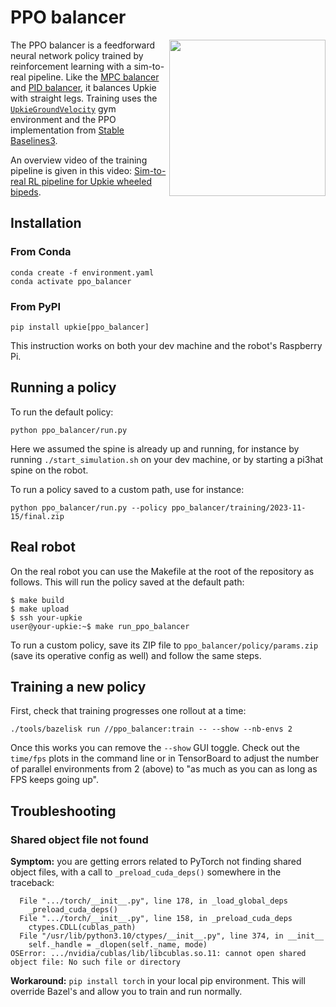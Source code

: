 # PPO balancer

<img src="https://github.com/upkie/ppo_balancer/assets/1189580/d3094175-0b6b-4b7e-9f22-f1f60df4f53c" align="right" height=250>

The PPO balancer is a feedforward neural network policy trained by reinforcement learning with a sim-to-real pipeline. Like the [MPC balancer](https://github.com/upkie/mpc_balancer) and [PID balancer](https://upkie.github.io/upkie/pid-balancer.html), it balances Upkie with straight legs. Training uses the <code><a href="https://upkie.github.io/upkie/classupkie_1_1envs_1_1upkie__ground__velocity_1_1UpkieGroundVelocity.html">UpkieGroundVelocity</a></code> gym environment and the PPO implementation from [Stable Baselines3](https://stable-baselines3.readthedocs.io/en/master/modules/ppo.html).

An overview video of the training pipeline is given in this video: [Sim-to-real RL pipeline for Upkie wheeled bipeds](https://www.youtube.com/shorts/bvWgYso1dzI).

## Installation

### From Conda

```console
conda create -f environment.yaml
conda activate ppo_balancer
```

### From PyPI

```console
pip install upkie[ppo_balancer]
```

This instruction works on both your dev machine and the robot's Raspberry Pi.

## Running a policy

To run the default policy:

```console
python ppo_balancer/run.py
```

Here we assumed the spine is already up and running, for instance by running ``./start_simulation.sh`` on your dev machine, or by starting a pi3hat spine on the robot.

To run a policy saved to a custom path, use for instance:

```console
python ppo_balancer/run.py --policy ppo_balancer/training/2023-11-15/final.zip
```

## Real robot

On the real robot you can use the Makefile at the root of the repository as follows. This will run the policy saved at the default path:

```console
$ make build
$ make upload
$ ssh your-upkie
user@your-upkie:~$ make run_ppo_balancer
```

To run a custom policy, save its ZIP file to ``ppo_balancer/policy/params.zip`` (save its operative config as well) and follow the same steps.

## Training a new policy

First, check that training progresses one rollout at a time:

```
./tools/bazelisk run //ppo_balancer:train -- --show --nb-envs 2
```

Once this works you can remove the ``--show`` GUI toggle. Check out the `time/fps` plots in the command line or in TensorBoard to adjust the number of parallel environments from 2 (above) to "as much as you can as long as FPS keeps going up".

## Troubleshooting

### Shared object file not found

**Symptom:** you are getting errors related to PyTorch not finding shared object files, with a call to ``_preload_cuda_deps()`` somewhere in the traceback:

```
  File ".../torch/__init__.py", line 178, in _load_global_deps
    _preload_cuda_deps()
  File ".../torch/__init__.py", line 158, in _preload_cuda_deps
    ctypes.CDLL(cublas_path)
  File "/usr/lib/python3.10/ctypes/__init__.py", line 374, in __init__
    self._handle = _dlopen(self._name, mode)
OSError: .../nvidia/cublas/lib/libcublas.so.11: cannot open shared object file: No such file or directory
```

**Workaround:** ``pip install torch`` in your local pip environment. This will override Bazel's and allow you to train and run normally.
